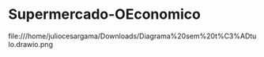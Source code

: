 # Supermercado-OEconomico

 file:///home/juliocesargama/Downloads/Diagrama%20sem%20t%C3%ADtulo.drawio.png
